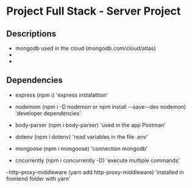 # Project Full Stack - Server Project

## Descriptions

- mongodb used in the cloud (mongodb.com/cloud/atlas)
-
-

## Dependencies

- express (npm i) 'express instalattion'

- nodemom (npm i -D nodemon or npm install --save--dev nodemon) 'developer dependencies'

- body-parser (npm i body-parser) 'used in the app Postman'

- dotenv (npm i dotenv) 'read variables in the file .env'

- mongoose (npm i mongoose) 'connection mongodb'

- cncurrently (npm i concurrently -D) 'execute multiple commands'

-http-proxy-middleware (yarn add http-proxy-middleware) 'installed in frontend folder with yarn'
